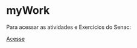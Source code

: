 # myWork
 
Para acessar as atividades e Exercícios do Senac:
 
[Acesse](https://mathzinxss.github.io/myWorks/myClassesAtSenac/)
